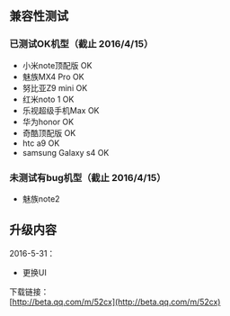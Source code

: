 ## 兼容性测试

### 已测试OK机型（截止 2016/4/15）
* 小米note顶配版 OK
* 魅族MX4 Pro OK
* 努比亚Z9 mini OK
* 红米noto 1 OK
* 乐视超级手机Max OK
* 华为honor OK
* 奇酷顶配版 OK
* htc a9 OK
* samsung Galaxy s4	OK

### 未测试有bug机型（截止 2016/4/15）
* 魅族note2


## 升级内容

2016-5-31： 
 
* 更换UI

下载链接：  
[http://beta.qq.com/m/52cx](http://beta.qq.com/m/52cx)